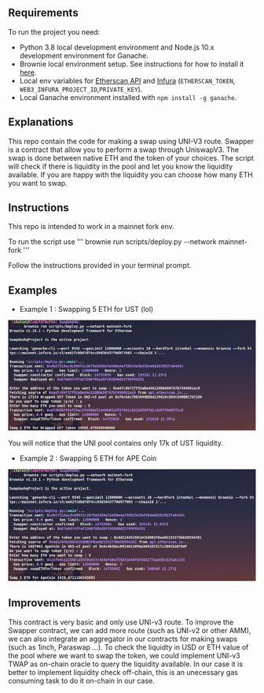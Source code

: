 ## Requirements

To run the project you need:

- Python 3.8 local development environment and Node.js 10.x development environment for Ganache.
- Brownie local environment setup. See instructions for how to install it
  [here](https://eth-brownie.readthedocs.io/en/stable/install.html).
- Local env variables for [Etherscan API](https://etherscan.io/apis) and
  [Infura](https://infura.io/) (`ETHERSCAN_TOKEN`, `WEB3_INFURA_PROJECT_ID`,`PRIVATE_KEY`).
- Local Ganache environment installed with `npm install -g ganache`.

## Explanations

This repo contain the code for making a swap using UNI-V3 route.
Swapper is a contract that allow you to perform a swap through UniswapV3.
The swap is done between native ETH and the token of your choices.
The script will check if there is liquidity in the pool and let you know the liquidity available.
If you are happy with the liquidity you can choose how many ETH you want to swap.

## Instructions

This repo is intended to work in a mainnet fork env.

To run the script use ''' brownie run scripts/deploy.py --network mainnet-fork '''

Follow the instructions provided in your terminal prompt.

## Examples

- Example 1 : Swapping 5 ETH for UST (lol)

![UST](sc1.png)

You will notice that the UNI pool contains only 17k of UST liquidity.

- Example 2 : Swapping 5 ETH for APE Coin

![Ape](sc2.png)

## Improvements

This contract is very basic and only use UNI-v3 route.
To improve the Swapper contract, we can add more route (such as UNI-v2 or other AMM), we can also integrate an aggregator in our contracts for making swaps (such as 1inch, Paraswap ...).
To check the liquidty in USD or ETH value of the pool where we want to swap the token, we could implement UNI-v3 TWAP as on-chain oracle to query the liquidity available. In our case it is better to implement liquidity check off-chain, this is an unecessary gas consuming task to do it on-chain in our case.

